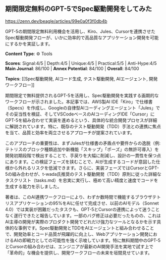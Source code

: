 ## 期間限定無料のGPT-5でSpec駆動開発をしてみた

https://zenn.dev/beagle/articles/99e0a0f3f0db4b

GPT-5の期間限定無料利用機会を活用し、Kiro、Jules、Cursorを連携させたSpec駆動開発フローが、いかに効率的で高品質なアプリケーション開発を可能にするかを実証します。

**Content Type**: ⚙️ Tools

**Scores**: Signal:4/5 | Depth:4/5 | Unique:4/5 | Practical:5/5 | Anti-Hype:4/5
**Main Journal**: 86/100 | **Annex Potential**: 84/100 | **Overall**: 84/100

**Topics**: [[Spec駆動開発, AIコード生成, テスト駆動開発, AIエージェント, 開発ワークフロー]]

期間限定で無料提供されるGPT-5を活用し、Spec駆動開発を実践する画期的なワークフローが示されました。本記事では、AWS製AI IDE「Kiro」で仕様書（Specs）を作成し、Googleの自律型AIコーディングエージェント「Jules」でその妥当性を検証、そしてVSCodeベースのAIコーディングIDE「Cursor」にGPT-5を組み合わせて実装を進めるという、具体的な統合開発プロセスが詳細に解説されています。特に、既存のテスト駆動開発（TDD）手法との連携に焦点を当て、品質と効率を両立させるアプローチが提案されています。

このアプローチの重要性は、まずJulesが仕様書の矛盾点や要件からの逸脱（例: テトリスのブロック種類追加や新機能「スキップ」「ポーズ」の無許可導入）を開発初期段階で検出することで、手戻りを大幅に削減し、設計の一貫性を保つ点にあります。この検証フェーズを挟むことで、AIが生成するコードが意図した仕様から外れるリスクを低減できます。さらに、実装フェーズではCursorとGPT-5の組み合わせが、t-wada氏推奨のテスト駆動開発（TDD）原則に従った詳細なタスクリスト（tasks.md）を忠実に実行し、極めて高い精度と速度でコードを生成する能力を示しました。

著者は、このAI連携ワークフローにより、わずか数時間で機能するブラウザテトリスアプリケーションの95%をAIに任せて完成させ、以前のAIモデル（Sonnet 4.0）では実装が困難だったタスクも、GPT-5とCursorの連携によって迷うことなく遂行できたと報告しています。一部のバグ修正は必要だったものの、これはAI主導の開発が実際のプロダクト開発でどれだけ強力なツールとなるかを示す具体的な事例です。Spec駆動開発とTDDをAIエージェントと組み合わせることで、開発効率とコード品質が飛躍的に向上し、Webアプリケーション開発におけるAIの即戦力としての可能性を強く示唆しています。特に無料期間中のGPT-5とCursorの組み合わせは、エンジニアが最新のAI開発手法を実地で試す上で「革命的」な機会を提供し、開発ワークフローの未来を垣間見せています。